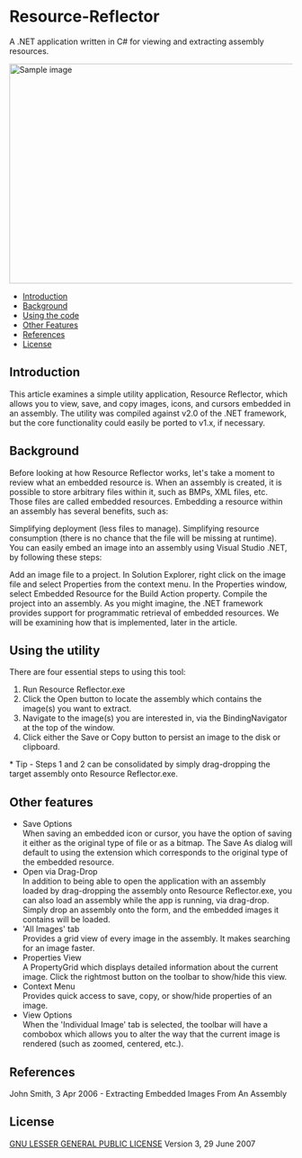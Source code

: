 Resource-Reflector
==================

A .NET application written in C# for viewing and extracting assembly resources.

<p><img height=391 alt="Sample image" src="http://bio-hazard.cx/ResourceReflector/images/ResourceReflector.jpg" width=600></p>
<ul>
  <li><a href="#introduction">Introduction</a>
  <li><a href="#background">Background</a>
  <li><a href="#using">Using the code</a>
  <li><a href="#other">Other Features</a>
  <li><a href="#references">References</a> </li>
  <li><a href="#license">License</a> </li>
</ul>
<a name="introduction"><h2>Introduction</h2></a>
This article examines a simple utility application, Resource Reflector, which allows you to view, save, and copy images, icons, and cursors embedded in an assembly. The utility was compiled against v2.0 of the .NET framework, but the core functionality could easily be ported to v1.x, if necessary.

<a name="background"><h2>Background</h2></a>
Before looking at how Resource Reflector works, let's take a moment to review what an embedded resource is. When an assembly is created, it is possible to store arbitrary files within it, such as BMPs, XML files, etc. Those files are called embedded resources. Embedding a resource within an assembly has several benefits, such as:

Simplifying deployment (less files to manage).
Simplifying resource consumption (there is no chance that the file will be missing at runtime).
You can easily embed an image into an assembly using Visual Studio .NET, by following these steps:

Add an image file to a project.
In Solution Explorer, right click on the image file and select Properties from the context menu.
In the Properties window, select Embedded Resource for the Build Action property.
Compile the project into an assembly.
As you might imagine, the .NET framework provides support for programmatic retrieval of embedded resources. We will be examining how that is implemented, later in the article.

<a name="using"><h2>Using the utility</h2></a>
There are four essential steps to using this tool:

<ol>
<li>Run Resource Reflector.exe</li>
<li>Click the Open button to locate the assembly which contains the image(s) you want to extract.</li>
<li>Navigate to the image(s) you are interested in, via the BindingNavigator at the top of the window.</li>
<li>Click either the Save or Copy button to persist an image to the disk or clipboard.</li>
</ol>
* Tip - Steps 1 and 2 can be consolidated by simply drag-dropping the target assembly onto Resource Reflector.exe.

<a name="other"><h2>Other features</h2></a>
<ul>
<li>Save Options</li> When saving an embedded icon or cursor, you have the option of saving it either as the original type of file or as a bitmap. The Save As dialog will default to using the extension which corresponds to the original type of the embedded resource.
<li>Open via Drag-Drop</li> In addition to being able to open the application with an assembly loaded by drag-dropping the assembly onto Resource Reflector.exe, you can also load an assembly while the app is running, via drag-drop. Simply drop an assembly onto the form, and the embedded images it contains will be loaded.
<li>'All Images' tab</li> Provides a grid view of every image in the assembly. It makes searching for an image faster.
<li>Properties View</li> A PropertyGrid which displays detailed information about the current image. Click the rightmost button on the toolbar to show/hide this view.
<li>Context Menu</li> Provides quick access to save, copy, or show/hide properties of an image.
<li>View Options</li> When the 'Individual Image' tab is selected, the toolbar will have a combobox which allows you to alter the way that the current image is rendered (such as zoomed, centered, etc.).
</ul>

<a name="references"><h2>References</h2></a>
<p>John Smith, 3 Apr 2006 - Extracting Embedded Images From An Assembly</p>
<a name="license"><h2>License</h2></a>
<div id="LicenseTerms">
  <p>
    <a href="http://www.gnu.org/copyleft/gpl.html">GNU LESSER GENERAL PUBLIC LICENSE</a>
    Version 3, 29 June 2007
  </p>
</div>